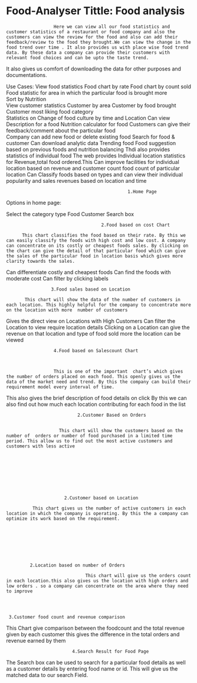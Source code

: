 # Food-Analyser                                     Tittle:  Food analysis

                      Here we can view all our food statistics and customer statistics of a restaurant or food company and also the customers can view the review for the food and also can add their feedback/review to the food they brought.We can view the change in the food trend over time . It also provides us with place wise food trend data. By these data a company can provide their customers with relevant food choices and can be upto the taste trend.
It also gives us comfort of downloading the data for other purposes and documentations.


Use Cases:
View food statistics
Food chart by rate
Food chart by count sold
Food statistic for area in which the particular food is brought more       
Sort by Nutrition                                     
View customer statistics
Customer by area
Customer by food brought
Customer most liking food category  
Statistics on  Change of food culture by time and Location
Can view Description for a food 
Nutrition calculator for food
Customers can give their feedback/comment about the particular food                           
Company can add new food or delete existing food
Search for food & customer
Can download analytic data
 Trending food
Food suggestion based on previous foods and nutrition balancing
Thdi also provides statistics of individual food 
The web provides Individual location statistics for Revenue,total food ordered.This Can improve facilities for individual location based on revenue and customer count food count of particular location
Can Classify foods based on types and can view their individual popularity and sales revenues based on location and time

                                                                                                                   





 
                                                  1.Home Page

Options in home page:

Select the category type
Food
Customer
Search box
                   

                                        2.Food based on cost Chart

          This chart classifies the food based on their rate. By this we can easily classify the foods with high cost and low cost. A company can concentrate on its costly or cheapest foods sales. By clicking on the chart can give the detail of that particular food which can give the sales of the particular food in location basis which gives more clarity towards the sales.
                            
Can differentiate costly and cheapest foods
Can find the foods with moderate cost 
Can filter by clicking labels








               

  
                     3.Food sales based on Location

           This chart will show the data of the number of customers in each location. This highly helpful for the company to concentrate more on the location with more  number of customers

Gives the direct view on Locations with High Customers
Can filter the Location to view  require location details
Clicking on a Location can give the revenue on that location and type of food sold more the location can be viewed







                      

                      4.Food based on Salescount Chart



                      This is one of the important  chart’s which gives the number of orders placed on each food. This openly gives us the data of the market need and trend. By this the company can build their requirement model every interval of time.

This also gives the brief description of food details on click 
By this we can also find out how much each location contributing  for each food in the list  






 


                      

                               2.Customer Based on Orders

                                    
                        This chart will show the customers based on the number of  orders or number of food purchased in a limited time period. This allow us to find out the most active customers and customers with less active




             
  
                    


                          2.Customer based on Location

              This chart gives us the number of active customers in each location in which the company is operating. By this the a company can optimize its work based on the requirement.






                
 
             2.Location based on number of Orders                  
            
                                  This chart will give us the orders count in each location.this also gives us the location with high orders and low orders . so a company can concentrate on the area where thay need to improve 

             


     3.Customer food count and revenue comparison
This Chart give comparison between the foodcount and the total revenue given by each customer this gives the difference in the total orders and revenue earned by them   


                             4.Search Result for Food Page
The Search box can be used to search for a particular food details as well as a customer details by entering food name or id. This will give us the matched data to our search Field.
